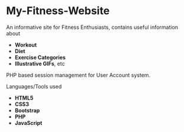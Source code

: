 # My-Fitness-Website

An informative site for Fitness Enthusiasts, contains useful information about
- **Workout**
- **Diet**
- **Exercise Categories**
- **Illustrative GIFs**, etc

PHP based session management for User Account system.

Languages/Tools used
- **HTML5**
- **CSS3**
- **Bootstrap**
- **PHP**
- **JavaScript**
